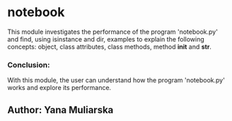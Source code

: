 # notebook
This module investigates the performance of the program 'notebook.py' and find, using isinstance and dir,
examples to explain the following concepts: object, class attributes, class methods, method __init__ and __str__.

### Conclusion:
With this module, the user can understand how the program 'notebook.py' works and explore its performance.

## Author: Yana Muliarska
